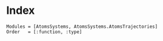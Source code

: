 # Index

```@autodocs
Modules = [AtomsSystems, AtomsSystems.AtomsTrajectories]
Order   = [:function, :type]
```